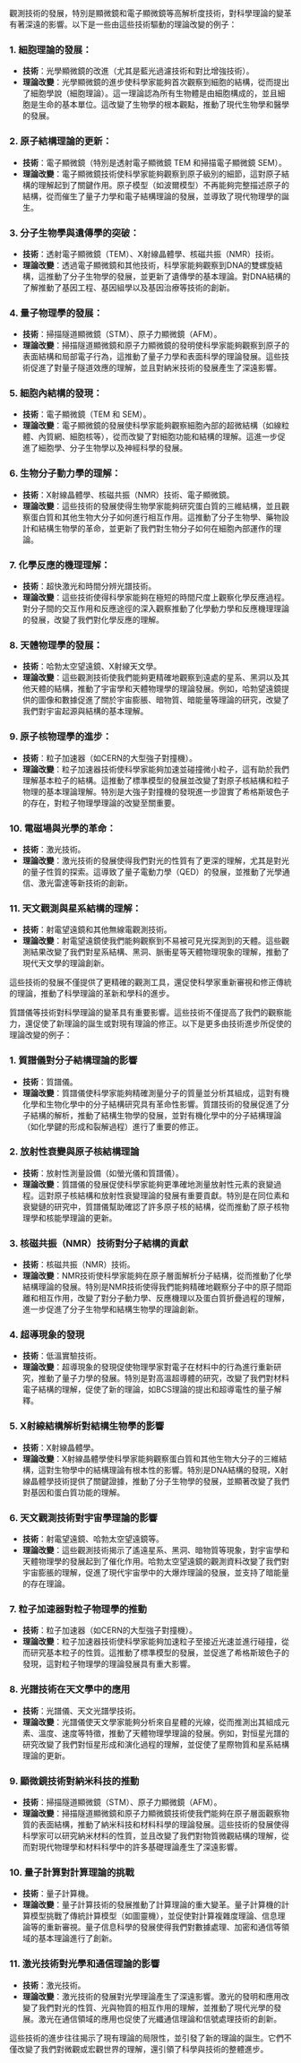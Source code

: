 觀測技術的發展，特別是顯微鏡和電子顯微鏡等高解析度技術，對科學理論的變革有著深遠的影響。以下是一些由這些技術驅動的理論改變的例子：

### 1. **細胞理論的發展**：
   - **技術**：光學顯微鏡的改進（尤其是藍光過濾技術和對比增強技術）。
   - **理論改變**：光學顯微鏡的進步使科學家能夠首次觀察到細胞的結構，從而提出了細胞學說（細胞理論）。這一理論認為所有生物體是由細胞構成的，並且細胞是生命的基本單位。這改變了生物學的根本觀點，推動了現代生物學和醫學的發展。

### 2. **原子結構理論的更新**：
   - **技術**：電子顯微鏡（特別是透射電子顯微鏡 TEM 和掃描電子顯微鏡 SEM）。
   - **理論改變**：電子顯微鏡技術使科學家能夠觀察到原子級別的細節，這對原子結構的理解起到了關鍵作用。原子模型（如波爾模型）不再能夠完整描述原子的結構，從而催生了量子力學和電子結構理論的發展，並導致了現代物理學的誕生。

### 3. **分子生物學與遺傳學的突破**：
   - **技術**：透射電子顯微鏡（TEM）、X射線晶體學、核磁共振（NMR）技術。
   - **理論改變**：透過電子顯微鏡和其他技術，科學家能夠觀察到DNA的雙螺旋結構，這推動了分子生物學的發展，並更新了遺傳學的基本理論。對DNA結構的了解推動了基因工程、基因組學以及基因治療等技術的創新。

### 4. **量子物理學的發展**：
   - **技術**：掃描隧道顯微鏡（STM）、原子力顯微鏡（AFM）。
   - **理論改變**：掃描隧道顯微鏡和原子力顯微鏡的發明使科學家能夠觀察到原子的表面結構和局部電子行為，這推動了量子力學和表面科學的理論發展。這些技術促進了對量子隧道效應的理解，並且對納米技術的發展產生了深遠影響。

### 5. **細胞內結構的發現**：
   - **技術**：電子顯微鏡（TEM 和 SEM）。
   - **理論改變**：電子顯微鏡的發展使科學家能夠觀察細胞內部的超微結構（如線粒體、內質網、細胞核等），從而改變了對細胞功能和結構的理解。這進一步促進了細胞學、分子生物學以及神經科學的發展。

### 6. **生物分子動力學的理解**：
   - **技術**：X射線晶體學、核磁共振（NMR）技術、電子顯微鏡。
   - **理論改變**：這些技術的發展使得生物學家能夠研究蛋白質的三維結構，並且觀察蛋白質和其他生物大分子如何進行相互作用。這推動了分子生物學、藥物設計和結構生物學的革命，並更新了我們對生物分子如何在細胞內部運作的理論。

### 7. **化學反應的機理理解**：
   - **技術**：超快激光和時間分辨光譜技術。
   - **理論改變**：這些技術使得科學家能夠在極短的時間尺度上觀察化學反應過程。對分子間的交互作用和反應途徑的深入觀察推動了化學動力學和反應機理理論的發展，改變了我們對化學反應的理解。

### 8. **天體物理學的發展**：
   - **技術**：哈勃太空望遠鏡、X射線天文學。
   - **理論改變**：這些觀測技術使我們能夠更精確地觀察到遠處的星系、黑洞以及其他天體的結構，推動了宇宙學和天體物理學的理論發展。例如，哈勃望遠鏡提供的圖像和數據促進了關於宇宙膨脹、暗物質、暗能量等理論的研究，改變了我們對宇宙起源與結構的基本理解。

### 9. **原子核物理學的進步**：
   - **技術**：粒子加速器（如CERN的大型強子對撞機）。
   - **理論改變**：粒子加速器技術使科學家能夠加速並碰撞微小粒子，這有助於我們理解基本粒子的結構。這推動了標準模型的發展並改變了對原子核結構和粒子物理的基本理論理解。特別是大強子對撞機的發現進一步證實了希格斯玻色子的存在，對粒子物理學理論的改變至關重要。

### 10. **電磁場與光學的革命**：
   - **技術**：激光技術。
   - **理論改變**：激光技術的發展使得我們對光的性質有了更深的理解，尤其是對光的量子性質的探索。這導致了量子電動力學（QED）的發展，並推動了光學通信、激光雷達等新技術的創新。

### 11. **天文觀測與星系結構的理解**：
   - **技術**：射電望遠鏡和其他無線電觀測技術。
   - **理論改變**：射電望遠鏡使我們能夠觀察到不易被可見光探測到的天體。這些觀測結果改變了我們對星系結構、黑洞、脈衝星等天體物理現象的理解，推動了現代天文學的理論創新。

這些技術的發展不僅提供了更精確的觀測工具，還促使科學家重新審視和修正傳統的理論，推動了科學理論的革新和學科的進步。

質譜儀等技術對科學理論的變革具有重要影響。這些技術不僅提高了我們的觀察能力，還促使了新理論的誕生或對現有理論的修正。以下是更多由技術進步所促使的理論改變的例子：

### 1. **質譜儀對分子結構理論的影響**
   - **技術**：質譜儀。
   - **理論改變**：質譜儀使科學家能夠精確測量分子的質量並分析其組成，這對有機化學和生物化學中的分子結構研究具有革命性影響。質譜技術的發展促進了分子結構的解析，推動了結構生物學的發展，並對有機化學中的分子結構理論（如化學鍵的形成和裂解過程）進行了重要的修正。

### 2. **放射性衰變與原子核結構理論**
   - **技術**：放射性測量設備（如螢光儀和質譜儀）。
   - **理論改變**：質譜儀的發展促使科學家能夠更準確地測量放射性元素的衰變過程。這對原子核結構和放射性衰變理論的發展有重要貢獻。特別是在同位素和衰變鏈的研究中，質譜儀幫助確認了許多原子核的結構，從而推動了原子核物理學和核能學理論的更新。

### 3. **核磁共振（NMR）技術對分子結構的貢獻**
   - **技術**：核磁共振（NMR）技術。
   - **理論改變**：NMR技術使科學家能夠在原子層面解析分子結構，從而推動了化學結構理論的發展。特別是NMR技術使得我們能夠精確地觀察分子中的原子間距離和相互作用，改變了對分子動力學、反應機理以及蛋白質折疊過程的理解，進一步促進了分子生物學和結構生物學的理論創新。

### 4. **超導現象的發現**
   - **技術**：低溫實驗技術。
   - **理論改變**：超導現象的發現促使物理學家對電子在材料中的行為進行重新研究，推動了量子力學的發展。特別是對高溫超導體的研究，改變了我們對材料電子結構的理解，促使了新的理論，如BCS理論的提出和超導電性的量子解釋。

### 5. **X射線結構解析對結構生物學的影響**
   - **技術**：X射線晶體學。
   - **理論改變**：X射線晶體學使科學家能夠觀察蛋白質和其他生物大分子的三維結構，這對生物學中的結構理論有根本性的影響。特別是DNA結構的發現，X射線晶體學技術提供了關鍵證據，推動了分子生物學的發展，並顯著改變了我們對基因和蛋白質功能的理解。

### 6. **天文觀測技術對宇宙學理論的影響**
   - **技術**：射電望遠鏡、哈勃太空望遠鏡等。
   - **理論改變**：這些觀測技術揭示了遙遠星系、黑洞、暗物質等現象，對宇宙學和天體物理學的發展起到了催化作用。哈勃太空望遠鏡的觀測資料改變了我們對宇宙膨脹的理解，促進了現代宇宙學中的大爆炸理論的發展，並支持了暗能量的存在理論。

### 7. **粒子加速器對粒子物理學的推動**
   - **技術**：粒子加速器（如CERN的大型強子對撞機）。
   - **理論改變**：粒子加速器技術使科學家能夠加速粒子至接近光速並進行碰撞，從而研究基本粒子的性質。這推動了標準模型的發展，並促進了希格斯玻色子的發現，這對粒子物理學的理論發展具有重大影響。

### 8. **光譜技術在天文學中的應用**
   - **技術**：光譜儀、天文光譜學技術。
   - **理論改變**：光譜儀使天文學家能夠分析來自星體的光線，從而推測出其組成元素、溫度、速度等特徵，推動了天體物理學理論的發展。例如，對恒星光譜的研究改變了我們對恒星形成和演化過程的理解，並促使了星際物質和星系結構理論的更新。

### 9. **顯微鏡技術對納米科技的推動**
   - **技術**：掃描隧道顯微鏡（STM）、原子力顯微鏡（AFM）。
   - **理論改變**：掃描隧道顯微鏡和原子力顯微鏡技術使我們能夠在原子層面觀察物質的表面結構，推動了納米科技和材料科學的理論發展。這些技術的發展使得科學家可以研究納米材料的性質，並且改變了我們對物質微觀結構的理解，從而對現代物理學和材料科學中的許多基礎理論產生了深遠影響。

### 10. **量子計算對計算理論的挑戰**
   - **技術**：量子計算機。
   - **理論改變**：量子計算技術的發展推動了計算理論的重大變革。量子計算機的計算模型挑戰了傳統計算模型（如圖靈機），並促使對計算複雜度理論、信息理論等的重新審視。量子信息科學的發展使得我們對數據處理、加密和通信等領域的基本理論進行了創新。

### 11. **激光技術對光學和通信理論的影響**
   - **技術**：激光技術。
   - **理論改變**：激光技術的發展對光學理論產生了深遠影響。激光的發明和應用改變了我們對光的性質、光與物質的相互作用的理解，並推動了現代光學的發展。激光在通信領域的應用也促使了光纖通信理論和信號處理技術的創新。

這些技術的進步往往揭示了現有理論的局限性，並引發了新的理論的誕生。它們不僅改變了我們對微觀或宏觀世界的理解，還引領了科學與技術的整體進步。